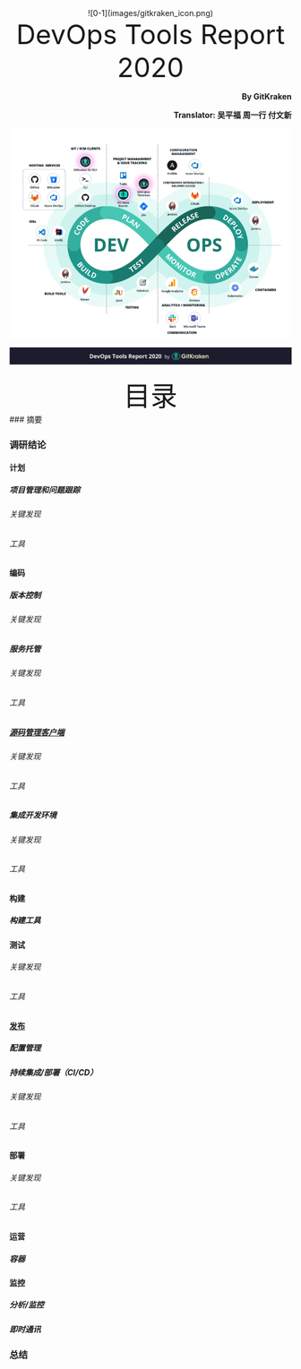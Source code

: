 <div align='center' >![0-1](images/gitkraken_icon.png)</font></div>
<div align='center' ><font size='70'>DevOps Tools Report 2020</font></div>
<p align="right"><b>By GitKraken</b></p>
<p align="right"><b>Translator: 吴平福 周一行 付文新</b></p>

![0-2](images/tools_chain.png)

![0-3](images/page_front.png)
<div align='center' ><font size='35'>目录</font></div>
### 摘要

### 调研结论

#### 计划

##### 项目管理和问题跟踪

###### 关键发现

###### 工具

#### 编码

##### 版本控制

###### 关键发现

##### 服务托管

###### 关键发现

###### 工具

##### [源码管理客户端](./Part2.md)

###### 关键发现

###### 工具

##### 集成开发环境

###### 关键发现

###### 工具

#### 构建

##### 构建工具

#### 测试

###### 关键发现

###### 工具

#### [发布]()

##### 配置管理

##### 持续集成/部署（CI/CD）

###### 关键发现

###### 工具

#### 部署

###### 关键发现

###### 工具

#### 运营

##### 容器

#### 监控

##### 分析/监控

##### 即时通讯

### 总结

